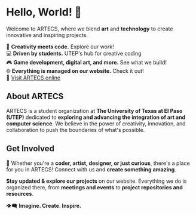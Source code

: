 # Hello, World! 👋  

Welcome to ARTECS, where we blend **art** and **technology** to create innovative and inspiring projects.  

🎨 **Creativity meets code.** Explore our work!  
💻 **Driven by students.** UTEP's hub for creative coding  
🎮 **Game development, digital art, and more.** See what we build!  
🌐 **Everything is managed on our website.** Check it out!  
🔗 [Visit ARTECS online](https://www.artecs.org/)  

## About ARTECS  
ARTECS is a student organization at **The University of Texas at El Paso (UTEP)** dedicated to **exploring and advancing the integration of art and computer science**. 
We believe in the power of creativity, innovation, and collaboration to push the boundaries of what's possible.  

## Get Involved  
🚀 Whether you're a **coder, artist, designer, or just curious**, there's a place for you in ARTECS! Connect with us and **create something amazing**.  

**Stay updated & explore our projects** on our website. Everything we do is organized there, from **meetings and events** to **project repositories and resources**.  

👁️‍🗨️ **Imagine. Create. Inspire.**
